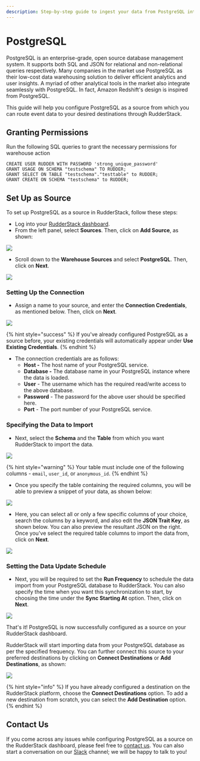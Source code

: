 ```yaml
---
description: Step-by-step guide to ingest your data from PostgreSQL into RudderStack.
---
```


# PostgreSQL

PostgreSQL is an enterprise-grade, open source database management system. It supports both SQL and JSON for relational and non-relational queries respectively. Many companies in the market use PostgreSQL as their low-cost data warehousing solution to deliver efficient analytics and user insights. A myriad of other analytical tools in the market also integrate seamlessly with PostgreSQL. In fact, Amazon Redshift's design is inspired from PostgreSQL.

This guide will help you configure PostgreSQL as a source from which you can route event data to your desired destinations through RudderStack.

## Granting Permissions

Run the following SQL queries to grant the necessary permissions for warehouse action

```text
CREATE USER RUDDER WITH PASSWORD 'strong_unique_password'
GRANT USAGE ON SCHEMA "testschema" TO RUDDER;
GRANT SELECT ON TABLE "testschema"."testtable" to RUDDER;
GRANT CREATE ON SCHEMA "testschema" to RUDDER;
```

## Set Up as Source

To set up PostgreSQL as a source in RudderStack, follow these steps:

* Log into your [RudderStack dashboard](https://app.rudderlabs.com/signup?type=freetrial).
* From the left panel, select **Sources**. Then, click on **Add Source**, as shown:

![](../.gitbook/assets/image%20%2897%29%20%281%29%20%281%29%20%282%29%20%282%29%20%282%29%20%282%29%20%282%29%20%282%29%20%282%29%20%282%29%20%282%29%20%282%29%20%282%29%20%283%29.png)

* Scroll down to the **Warehouse Sources** and select **PostgreSQL**. Then, click on **Next**.

![](../.gitbook/assets/screen-shot-2021-01-05-at-3.18.17-pm%20%281%29%20%281%29%20%281%29.png)

### Setting Up the Connection

* Assign a name to your source, and enter the **Connection Credentials**, as mentioned below. Then, click on **Next**.

![](../.gitbook/assets/screen-shot-2021-01-05-at-3.19.33-pm.png)

{% hint style="success" %}
If you've already configured PostgreSQL as a source before, your existing credentials will automatically appear under **Use Existing Credentials**.
{% endhint %}

* The connection credentials are as follows:
  * **Host -** The host name of your PostgreSQL service.
  * **Database -** The database name in your PostgreSQL instance where the data is loaded.
  * **User** - The username which has the required read/write access to the above database.
  * **Password** - The password for the above user should be specified here.
  * **Port** - The port number of your PostgreSQL service.

### Specifying the Data to Import

* Next, select the **Schema** and the **Table** from which you want RudderStack to import the data.

![](../.gitbook/assets/screen-shot-2021-01-05-at-3.21.18-pm.png)

{% hint style="warning" %}
Your table must include one of the following columns - `email`, `user_id`, or `anonymous_id`.
{% endhint %}

* Once you specify the table containing the required columns, you will be able to preview a snippet of your data, as shown below:

![](../.gitbook/assets/screen-shot-2021-01-05-at-3.21.38-pm.png)

* Here, you can select all or only a few specific columns of your choice, search the columns by a keyword, and also edit the **JSON Trait Key**, as shown below. You can also preview the resultant JSON on the right. Once you've select the required table columns to import the data from, click on **Next**.

![](../.gitbook/assets/screen-shot-2021-01-05-at-3.22.09-pm.png)

### Setting the Data Update Schedule

* Next, you will be required to set the **Run Frequency** to schedule the data import from your PostgreSQL database to RudderStack. You can also specify the time when you want this synchronization to start, by choosing the time under the **Sync Starting At** option. Then, click on **Next**.

![](../.gitbook/assets/screen-shot-2021-01-05-at-3.22.52-pm.png)

That's it! PostgreSQL is now successfully configured as a source on your RudderStack dashboard.

RudderStack will start importing data from your PostgreSQL database as per the specified frequency. You can further connect this source to your preferred destinations by clicking on **Connect Destinations** or **Add Destinations**, as shown:

![](../.gitbook/assets/screen-shot-2021-01-05-at-3.23.18-pm.png)

{% hint style="info" %}
If you have already configured a destination on the RudderStack platform, choose the **Connect Destinations** option. To add a new destination from scratch, you can select the **Add Destination** option.
{% endhint %}

## Contact Us

If you come across any issues while configuring PostgreSQL as a source on the RudderStack dashboard, please feel free to [contact us](mailto:%20docs@rudderstack.com). You can also start a conversation on our [Slack](https://resources.rudderstack.com/join-rudderstack-slack) channel; we will be happy to talk to you!

